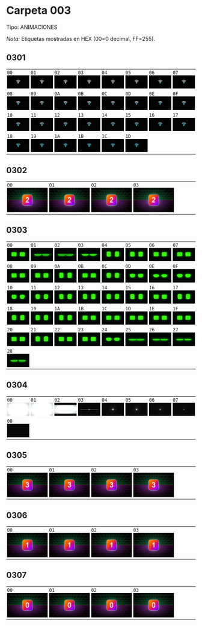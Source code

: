 # Carpeta 003

Tipo: ANIMACIONES

_Nota:_ Etiquetas mostradas en HEX (00=0 decimal, FF=255).


## 0301

<table>

<tr><td style='padding:2px;font-size:12px;font-family:monospace'>00<br><img src='003/001/000.png' width='120'/></td><td style='padding:2px;font-size:12px;font-family:monospace'>01<br><img src='003/001/001.png' width='120'/></td><td style='padding:2px;font-size:12px;font-family:monospace'>02<br><img src='003/001/002.png' width='120'/></td><td style='padding:2px;font-size:12px;font-family:monospace'>03<br><img src='003/001/003.png' width='120'/></td><td style='padding:2px;font-size:12px;font-family:monospace'>04<br><img src='003/001/004.png' width='120'/></td><td style='padding:2px;font-size:12px;font-family:monospace'>05<br><img src='003/001/005.png' width='120'/></td><td style='padding:2px;font-size:12px;font-family:monospace'>06<br><img src='003/001/006.png' width='120'/></td><td style='padding:2px;font-size:12px;font-family:monospace'>07<br><img src='003/001/007.png' width='120'/></td></tr>

<tr><td style='padding:2px;font-size:12px;font-family:monospace'>08<br><img src='003/001/008.png' width='120'/></td><td style='padding:2px;font-size:12px;font-family:monospace'>09<br><img src='003/001/009.png' width='120'/></td><td style='padding:2px;font-size:12px;font-family:monospace'>0A<br><img src='003/001/010.png' width='120'/></td><td style='padding:2px;font-size:12px;font-family:monospace'>0B<br><img src='003/001/011.png' width='120'/></td><td style='padding:2px;font-size:12px;font-family:monospace'>0C<br><img src='003/001/012.png' width='120'/></td><td style='padding:2px;font-size:12px;font-family:monospace'>0D<br><img src='003/001/013.png' width='120'/></td><td style='padding:2px;font-size:12px;font-family:monospace'>0E<br><img src='003/001/014.png' width='120'/></td><td style='padding:2px;font-size:12px;font-family:monospace'>0F<br><img src='003/001/015.png' width='120'/></td></tr>

<tr><td style='padding:2px;font-size:12px;font-family:monospace'>10<br><img src='003/001/016.png' width='120'/></td><td style='padding:2px;font-size:12px;font-family:monospace'>11<br><img src='003/001/017.png' width='120'/></td><td style='padding:2px;font-size:12px;font-family:monospace'>12<br><img src='003/001/018.png' width='120'/></td><td style='padding:2px;font-size:12px;font-family:monospace'>13<br><img src='003/001/019.png' width='120'/></td><td style='padding:2px;font-size:12px;font-family:monospace'>14<br><img src='003/001/020.png' width='120'/></td><td style='padding:2px;font-size:12px;font-family:monospace'>15<br><img src='003/001/021.png' width='120'/></td><td style='padding:2px;font-size:12px;font-family:monospace'>16<br><img src='003/001/022.png' width='120'/></td><td style='padding:2px;font-size:12px;font-family:monospace'>17<br><img src='003/001/023.png' width='120'/></td></tr>

<tr><td style='padding:2px;font-size:12px;font-family:monospace'>18<br><img src='003/001/024.png' width='120'/></td><td style='padding:2px;font-size:12px;font-family:monospace'>19<br><img src='003/001/025.png' width='120'/></td><td style='padding:2px;font-size:12px;font-family:monospace'>1A<br><img src='003/001/026.png' width='120'/></td><td style='padding:2px;font-size:12px;font-family:monospace'>1B<br><img src='003/001/027.png' width='120'/></td><td style='padding:2px;font-size:12px;font-family:monospace'>1C<br><img src='003/001/028.png' width='120'/></td><td style='padding:2px;font-size:12px;font-family:monospace'>1D<br><img src='003/001/029.png' width='120'/></td><td></td><td></td></tr>

</table>


## 0302

<table>

<tr><td style='padding:2px;font-size:12px;font-family:monospace'>00<br><img src='003/002/000.png' width='120'/></td><td style='padding:2px;font-size:12px;font-family:monospace'>01<br><img src='003/002/001.png' width='120'/></td><td style='padding:2px;font-size:12px;font-family:monospace'>02<br><img src='003/002/002.png' width='120'/></td><td style='padding:2px;font-size:12px;font-family:monospace'>03<br><img src='003/002/003.png' width='120'/></td><td></td><td></td><td></td><td></td></tr>

</table>


## 0303

<table>

<tr><td style='padding:2px;font-size:12px;font-family:monospace'>00<br><img src='003/003/000.png' width='120'/></td><td style='padding:2px;font-size:12px;font-family:monospace'>01<br><img src='003/003/001.png' width='120'/></td><td style='padding:2px;font-size:12px;font-family:monospace'>02<br><img src='003/003/002.png' width='120'/></td><td style='padding:2px;font-size:12px;font-family:monospace'>03<br><img src='003/003/003.png' width='120'/></td><td style='padding:2px;font-size:12px;font-family:monospace'>04<br><img src='003/003/004.png' width='120'/></td><td style='padding:2px;font-size:12px;font-family:monospace'>05<br><img src='003/003/005.png' width='120'/></td><td style='padding:2px;font-size:12px;font-family:monospace'>06<br><img src='003/003/006.png' width='120'/></td><td style='padding:2px;font-size:12px;font-family:monospace'>07<br><img src='003/003/007.png' width='120'/></td></tr>

<tr><td style='padding:2px;font-size:12px;font-family:monospace'>08<br><img src='003/003/008.png' width='120'/></td><td style='padding:2px;font-size:12px;font-family:monospace'>09<br><img src='003/003/009.png' width='120'/></td><td style='padding:2px;font-size:12px;font-family:monospace'>0A<br><img src='003/003/010.png' width='120'/></td><td style='padding:2px;font-size:12px;font-family:monospace'>0B<br><img src='003/003/011.png' width='120'/></td><td style='padding:2px;font-size:12px;font-family:monospace'>0C<br><img src='003/003/012.png' width='120'/></td><td style='padding:2px;font-size:12px;font-family:monospace'>0D<br><img src='003/003/013.png' width='120'/></td><td style='padding:2px;font-size:12px;font-family:monospace'>0E<br><img src='003/003/014.png' width='120'/></td><td style='padding:2px;font-size:12px;font-family:monospace'>0F<br><img src='003/003/015.png' width='120'/></td></tr>

<tr><td style='padding:2px;font-size:12px;font-family:monospace'>10<br><img src='003/003/016.png' width='120'/></td><td style='padding:2px;font-size:12px;font-family:monospace'>11<br><img src='003/003/017.png' width='120'/></td><td style='padding:2px;font-size:12px;font-family:monospace'>12<br><img src='003/003/018.png' width='120'/></td><td style='padding:2px;font-size:12px;font-family:monospace'>13<br><img src='003/003/019.png' width='120'/></td><td style='padding:2px;font-size:12px;font-family:monospace'>14<br><img src='003/003/020.png' width='120'/></td><td style='padding:2px;font-size:12px;font-family:monospace'>15<br><img src='003/003/021.png' width='120'/></td><td style='padding:2px;font-size:12px;font-family:monospace'>16<br><img src='003/003/022.png' width='120'/></td><td style='padding:2px;font-size:12px;font-family:monospace'>17<br><img src='003/003/023.png' width='120'/></td></tr>

<tr><td style='padding:2px;font-size:12px;font-family:monospace'>18<br><img src='003/003/024.png' width='120'/></td><td style='padding:2px;font-size:12px;font-family:monospace'>19<br><img src='003/003/025.png' width='120'/></td><td style='padding:2px;font-size:12px;font-family:monospace'>1A<br><img src='003/003/026.png' width='120'/></td><td style='padding:2px;font-size:12px;font-family:monospace'>1B<br><img src='003/003/027.png' width='120'/></td><td style='padding:2px;font-size:12px;font-family:monospace'>1C<br><img src='003/003/028.png' width='120'/></td><td style='padding:2px;font-size:12px;font-family:monospace'>1D<br><img src='003/003/029.png' width='120'/></td><td style='padding:2px;font-size:12px;font-family:monospace'>1E<br><img src='003/003/030.png' width='120'/></td><td style='padding:2px;font-size:12px;font-family:monospace'>1F<br><img src='003/003/031.png' width='120'/></td></tr>

<tr><td style='padding:2px;font-size:12px;font-family:monospace'>20<br><img src='003/003/032.png' width='120'/></td><td style='padding:2px;font-size:12px;font-family:monospace'>21<br><img src='003/003/033.png' width='120'/></td><td style='padding:2px;font-size:12px;font-family:monospace'>22<br><img src='003/003/034.png' width='120'/></td><td style='padding:2px;font-size:12px;font-family:monospace'>23<br><img src='003/003/035.png' width='120'/></td><td style='padding:2px;font-size:12px;font-family:monospace'>24<br><img src='003/003/036.png' width='120'/></td><td style='padding:2px;font-size:12px;font-family:monospace'>25<br><img src='003/003/037.png' width='120'/></td><td style='padding:2px;font-size:12px;font-family:monospace'>26<br><img src='003/003/038.png' width='120'/></td><td style='padding:2px;font-size:12px;font-family:monospace'>27<br><img src='003/003/039.png' width='120'/></td></tr>

<tr><td style='padding:2px;font-size:12px;font-family:monospace'>28<br><img src='003/003/040.png' width='120'/></td><td></td><td></td><td></td><td></td><td></td><td></td><td></td></tr>

</table>


## 0304

<table>

<tr><td style='padding:2px;font-size:12px;font-family:monospace'>00<br><img src='003/004/000.png' width='120'/></td><td style='padding:2px;font-size:12px;font-family:monospace'>01<br><img src='003/004/001.png' width='120'/></td><td style='padding:2px;font-size:12px;font-family:monospace'>02<br><img src='003/004/002.png' width='120'/></td><td style='padding:2px;font-size:12px;font-family:monospace'>03<br><img src='003/004/003.png' width='120'/></td><td style='padding:2px;font-size:12px;font-family:monospace'>04<br><img src='003/004/004.png' width='120'/></td><td style='padding:2px;font-size:12px;font-family:monospace'>05<br><img src='003/004/005.png' width='120'/></td><td style='padding:2px;font-size:12px;font-family:monospace'>06<br><img src='003/004/006.png' width='120'/></td><td style='padding:2px;font-size:12px;font-family:monospace'>07<br><img src='003/004/007.png' width='120'/></td></tr>

<tr><td style='padding:2px;font-size:12px;font-family:monospace'>08<br><img src='003/004/008.png' width='120'/></td><td></td><td></td><td></td><td></td><td></td><td></td><td></td></tr>

</table>


## 0305

<table>

<tr><td style='padding:2px;font-size:12px;font-family:monospace'>00<br><img src='003/005/000.png' width='120'/></td><td style='padding:2px;font-size:12px;font-family:monospace'>01<br><img src='003/005/001.png' width='120'/></td><td style='padding:2px;font-size:12px;font-family:monospace'>02<br><img src='003/005/002.png' width='120'/></td><td style='padding:2px;font-size:12px;font-family:monospace'>03<br><img src='003/005/003.png' width='120'/></td><td></td><td></td><td></td><td></td></tr>

</table>


## 0306

<table>

<tr><td style='padding:2px;font-size:12px;font-family:monospace'>00<br><img src='003/006/000.png' width='120'/></td><td style='padding:2px;font-size:12px;font-family:monospace'>01<br><img src='003/006/001.png' width='120'/></td><td style='padding:2px;font-size:12px;font-family:monospace'>02<br><img src='003/006/002.png' width='120'/></td><td style='padding:2px;font-size:12px;font-family:monospace'>03<br><img src='003/006/003.png' width='120'/></td><td></td><td></td><td></td><td></td></tr>

</table>


## 0307

<table>

<tr><td style='padding:2px;font-size:12px;font-family:monospace'>00<br><img src='003/007/000.png' width='120'/></td><td style='padding:2px;font-size:12px;font-family:monospace'>01<br><img src='003/007/001.png' width='120'/></td><td style='padding:2px;font-size:12px;font-family:monospace'>02<br><img src='003/007/002.png' width='120'/></td><td style='padding:2px;font-size:12px;font-family:monospace'>03<br><img src='003/007/003.png' width='120'/></td><td></td><td></td><td></td><td></td></tr>

</table>